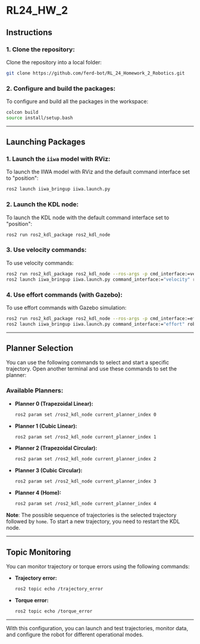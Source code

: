 # RL24_HW_2

## Instructions

### 1. Clone the repository:
Clone the repository into a local folder:
```bash
git clone https://github.com/ferd-bot/RL_24_Homework_2_Robotics.git
```

### 2. Configure and build the packages:
To configure and build all the packages in the workspace:
```bash
colcon build
source install/setup.bash
```

---

## Launching Packages

### 1. Launch the `iiwa` model with RViz:
To launch the IIWA model with RViz and the default command interface set to "position":
```bash
ros2 launch iiwa_bringup iiwa.launch.py
```

### 2. Launch the KDL node:
To launch the KDL node with the default command interface set to "position":
```bash
ros2 run ros2_kdl_package ros2_kdl_node
```

### 3. Use velocity commands:
To use velocity commands:
```bash
ros2 run ros2_kdl_package ros2_kdl_node --ros-args -p cmd_interface:=velocity
ros2 launch iiwa_bringup iiwa.launch.py command_interface:="velocity" robot_controller:="velocity_controller"
```

### 4. Use effort commands (with Gazebo):
To use effort commands with Gazebo simulation:
```bash
ros2 run ros2_kdl_package ros2_kdl_node --ros-args -p cmd_interface:=effort
ros2 launch iiwa_bringup iiwa.launch.py command_interface:="effort" robot_controller:="effort_controller" use_sim:="true"
```

---

## Planner Selection

You can use the following commands to select and start a specific trajectory. Open another terminal and use these commands to set the planner:

### Available Planners:

- **Planner 0 (Trapezoidal Linear):**
  ```bash
  ros2 param set /ros2_kdl_node current_planner_index 0
  ```

- **Planner 1 (Cubic Linear):**
  ```bash
  ros2 param set /ros2_kdl_node current_planner_index 1
  ```

- **Planner 2 (Trapezoidal Circular):**
  ```bash
  ros2 param set /ros2_kdl_node current_planner_index 2
  ```

- **Planner 3 (Cubic Circular):**
  ```bash
  ros2 param set /ros2_kdl_node current_planner_index 3
  ```

- **Planner 4 (Home):**
  ```bash
  ros2 param set /ros2_kdl_node current_planner_index 4
  ```

**Note**: The possible sequence of trajectories is the selected trajectory followed by `home`. To start a new trajectory, you need to restart the KDL node.

---

## Topic Monitoring

You can monitor trajectory or torque errors using the following commands:

- **Trajectory error:**
  ```bash
  ros2 topic echo /trajectory_error
  ```

- **Torque error:**
  ```bash
  ros2 topic echo /torque_error
  ```

--- 

With this configuration, you can launch and test trajectories, monitor data, and configure the robot for different operational modes.
